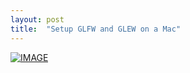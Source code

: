 ```yaml
---
layout: post
title:  "Setup GLFW and GLEW on a Mac"
---
```


[![IMAGE](http://img.youtube.com/vi/Tz0dq2krCW8/0.jpg)](http://www.youtube.com/watch?v=Tz0dq2krCW8 "Modern OpenGL 3.0+ [SETUP] GLFW and GLEW on a Mac")